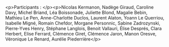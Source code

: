 &lt;p&gt;Participants : &lt;&#x2F;p&gt;&lt;p&gt;Nicolas Kermanon, Nadège Giraud, Caroline Davy, Michel Briand, Léa Boissonade, Juliette Blond, Magalie Bebin, Mathieu Le Pen, Anne-Charlotte Duclos, Laurent Alaton, Yoann Le Querriou, Isabelle Migné, Romain Chefdor, Morgane Personnic, Sabine Zadrozynski, Pierre-Yves Henry, Stéphane Langlois, Benoit Vallauri, Élise Després, Clara Herbert, Elise Ferrard, Clémence Giret, Clémence Jaron, Manon Oresve, Véronique Le Renard, Aurélie Piederrière&lt;&#x2F;p&gt;